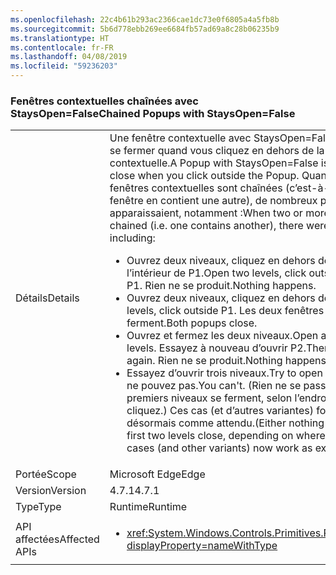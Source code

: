 ```yaml
---
ms.openlocfilehash: 22c4b61b293ac2366cae1dc73e0f6805a4a5fb8b
ms.sourcegitcommit: 5b6d778ebb269ee6684fb57ad69a8c28b06235b9
ms.translationtype: HT
ms.contentlocale: fr-FR
ms.lasthandoff: 04/08/2019
ms.locfileid: "59236203"
---
```

### <a name="chained-popups-with-staysopenfalse"></a><span data-ttu-id="fe2e8-101">Fenêtres contextuelles chaînées avec StaysOpen=False</span><span class="sxs-lookup"><span data-stu-id="fe2e8-101">Chained Popups with StaysOpen=False</span></span>

|   |   |
|---|---|
|<span data-ttu-id="fe2e8-102">Détails</span><span class="sxs-lookup"><span data-stu-id="fe2e8-102">Details</span></span>|<span data-ttu-id="fe2e8-103">Une fenêtre contextuelle avec StaysOpen=False est supposée se fermer quand vous cliquez en dehors de la fenêtre contextuelle.</span><span class="sxs-lookup"><span data-stu-id="fe2e8-103">A Popup with StaysOpen=False is supposed to close when you click outside the Popup.</span></span> <span data-ttu-id="fe2e8-104">Quand plusieurs de ces fenêtres contextuelles sont chaînées (c’est-à-dire quand une fenêtre en contient une autre), de nombreux problèmes apparaissaient, notamment :</span><span class="sxs-lookup"><span data-stu-id="fe2e8-104">When two or more such Popups are chained (i.e. one contains another), there were many problems, including:</span></span><ul><li><span data-ttu-id="fe2e8-105">Ouvrez deux niveaux, cliquez en dehors de P2 mais à l’intérieur de P1.</span><span class="sxs-lookup"><span data-stu-id="fe2e8-105">Open two levels, click outside P2 but inside P1.</span></span>  <span data-ttu-id="fe2e8-106">Rien ne se produit.</span><span class="sxs-lookup"><span data-stu-id="fe2e8-106">Nothing happens.</span></span></li><li><span data-ttu-id="fe2e8-107">Ouvrez deux niveaux, cliquez en dehors de P1.</span><span class="sxs-lookup"><span data-stu-id="fe2e8-107">Open two levels, click outside P1.</span></span>  <span data-ttu-id="fe2e8-108">Les deux fenêtres contextuelles se ferment.</span><span class="sxs-lookup"><span data-stu-id="fe2e8-108">Both popups close.</span></span></li><li><span data-ttu-id="fe2e8-109">Ouvrez et fermez les deux niveaux.</span><span class="sxs-lookup"><span data-stu-id="fe2e8-109">Open and close two levels.</span></span>  <span data-ttu-id="fe2e8-110">Essayez à nouveau d’ouvrir P2.</span><span class="sxs-lookup"><span data-stu-id="fe2e8-110">Then try to open P2 again.</span></span>  <span data-ttu-id="fe2e8-111">Rien ne se produit.</span><span class="sxs-lookup"><span data-stu-id="fe2e8-111">Nothing happens.</span></span></li><li><span data-ttu-id="fe2e8-112">Essayez d’ouvrir trois niveaux.</span><span class="sxs-lookup"><span data-stu-id="fe2e8-112">Try to open three levels.</span></span>  <span data-ttu-id="fe2e8-113">Vous ne pouvez pas.</span><span class="sxs-lookup"><span data-stu-id="fe2e8-113">You can't.</span></span>  <span data-ttu-id="fe2e8-114">(Rien ne se passe ou les deux premiers niveaux se ferment, selon l’endroit où vous cliquez.) Ces cas (et d’autres variantes) fonctionnent désormais comme attendu.</span><span class="sxs-lookup"><span data-stu-id="fe2e8-114">(Either nothing happens or the first two levels close, depending on where you click.) These cases (and other variants) now work as expected.</span></span></li></ul>|
|<span data-ttu-id="fe2e8-115">Portée</span><span class="sxs-lookup"><span data-stu-id="fe2e8-115">Scope</span></span>|<span data-ttu-id="fe2e8-116">Microsoft Edge</span><span class="sxs-lookup"><span data-stu-id="fe2e8-116">Edge</span></span>|
|<span data-ttu-id="fe2e8-117">Version</span><span class="sxs-lookup"><span data-stu-id="fe2e8-117">Version</span></span>|<span data-ttu-id="fe2e8-118">4.7.1</span><span class="sxs-lookup"><span data-stu-id="fe2e8-118">4.7.1</span></span>|
|<span data-ttu-id="fe2e8-119">Type</span><span class="sxs-lookup"><span data-stu-id="fe2e8-119">Type</span></span>|<span data-ttu-id="fe2e8-120">Runtime</span><span class="sxs-lookup"><span data-stu-id="fe2e8-120">Runtime</span></span>|
|<span data-ttu-id="fe2e8-121">API affectées</span><span class="sxs-lookup"><span data-stu-id="fe2e8-121">Affected APIs</span></span>|<ul><li><xref:System.Windows.Controls.Primitives.Popup.StaysOpen?displayProperty=nameWithType></li></ul>|
